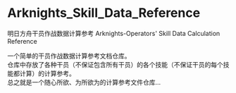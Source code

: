 # Arknights_Skill_Data_Reference
明日方舟干员作战数据计算参考 Arknights-Operators' Skill Data Calculation Reference

一个简单的干员作战数据计算参考文档仓库。<br>
仓库中存放了各种干员（不保证包含所有干员）的各个技能（不保证干员的每个技能都计算）的计算参考。<br>
总之就是一个随心所欲、为所欲为的计算参考文件仓库...

